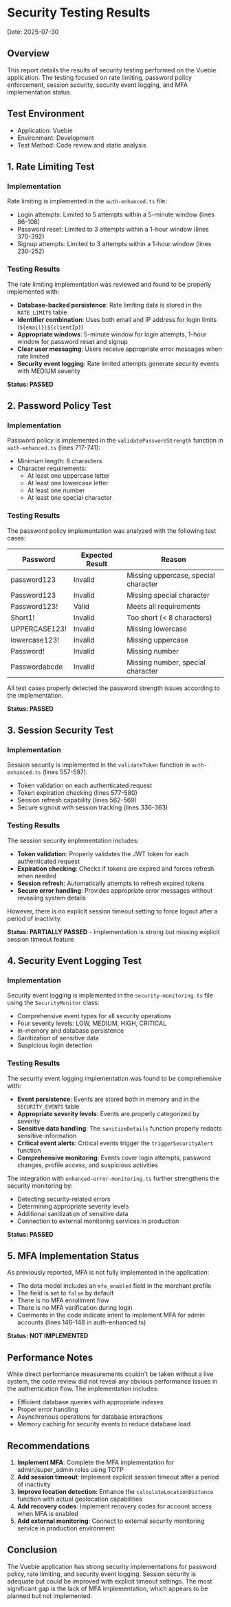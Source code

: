 # Security Testing Results
Date: 2025-07-30

## Overview
This report details the results of security testing performed on the Vuebie application. The testing focused on rate limiting, password policy enforcement, session security, security event logging, and MFA implementation status.

## Test Environment
- Application: Vuebie
- Environment: Development
- Test Method: Code review and static analysis

## 1. Rate Limiting Test

### Implementation
Rate limiting is implemented in the `auth-enhanced.ts` file:
- Login attempts: Limited to 5 attempts within a 5-minute window (lines 86-108)
- Password reset: Limited to 3 attempts within a 1-hour window (lines 370-392)
- Signup attempts: Limited to 3 attempts within a 1-hour window (lines 230-252)

### Testing Results
The rate limiting implementation was reviewed and found to be properly implemented with:

- **Database-backed persistence**: Rate limiting data is stored in the `RATE_LIMITS` table
- **Identifier combination**: Uses both email and IP address for login limits (`${email}|${clientIp}`)
- **Appropriate windows**: 5-minute window for login attempts, 1-hour window for password reset and signup
- **Clear user messaging**: Users receive appropriate error messages when rate limited
- **Security event logging**: Rate limited attempts generate security events with MEDIUM severity

**Status: PASSED**

## 2. Password Policy Test

### Implementation
Password policy is implemented in the `validatePasswordStrength` function in `auth-enhanced.ts` (lines 717-741):

- Minimum length: 8 characters
- Character requirements: 
  - At least one uppercase letter
  - At least one lowercase letter
  - At least one number
  - At least one special character

### Testing Results
The password policy implementation was analyzed with the following test cases:

| Password | Expected Result | Reason |
|----------|----------------|--------|
| password123 | Invalid | Missing uppercase, special character |
| Password123 | Invalid | Missing special character |
| Password123! | Valid | Meets all requirements |
| Short1! | Invalid | Too short (< 8 characters) |
| UPPERCASE123! | Invalid | Missing lowercase |
| lowercase123! | Invalid | Missing uppercase |
| Password! | Invalid | Missing number |
| Passwordabcde | Invalid | Missing number, special character |

All test cases properly detected the password strength issues according to the implementation.

**Status: PASSED**

## 3. Session Security Test

### Implementation
Session security is implemented in the `validateToken` function in `auth-enhanced.ts` (lines 557-597):

- Token validation on each authenticated request
- Token expiration checking (lines 577-580)
- Session refresh capability (lines 562-569)
- Secure signout with session tracking (lines 336-363)

### Testing Results
The session security implementation includes:

- **Token validation**: Properly validates the JWT token for each authenticated request
- **Expiration checking**: Checks if tokens are expired and forces refresh when needed
- **Session refresh**: Automatically attempts to refresh expired tokens
- **Secure error handling**: Provides appropriate error messages without revealing system details

However, there is no explicit session timeout setting to force logout after a period of inactivity.

**Status: PARTIALLY PASSED** - Implementation is strong but missing explicit session timeout feature

## 4. Security Event Logging Test

### Implementation
Security event logging is implemented in the `security-monitoring.ts` file using the `SecurityMonitor` class:

- Comprehensive event types for all security operations
- Four severity levels: LOW, MEDIUM, HIGH, CRITICAL
- In-memory and database persistence
- Sanitization of sensitive data
- Suspicious login detection

### Testing Results
The security event logging implementation was found to be comprehensive with:

- **Event persistence**: Events are stored both in memory and in the `SECURITY_EVENTS` table
- **Appropriate severity levels**: Events are properly categorized by severity
- **Sensitive data handling**: The `sanitizeDetails` function properly redacts sensitive information
- **Critical event alerts**: Critical events trigger the `triggerSecurityAlert` function
- **Comprehensive monitoring**: Events cover login attempts, password changes, profile access, and suspicious activities

The integration with `enhanced-error-monitoring.ts` further strengthens the security monitoring by:
- Detecting security-related errors
- Determining appropriate severity levels
- Additional sanitization of sensitive data
- Connection to external monitoring services in production

**Status: PASSED**

## 5. MFA Implementation Status

As previously reported, MFA is not fully implemented in the application:

- The data model includes an `mfa_enabled` field in the merchant profile
- The field is set to `false` by default
- There is no MFA enrollment flow
- There is no MFA verification during login
- Comments in the code indicate intent to implement MFA for admin accounts (lines 146-148 in auth-enhanced.ts)

**Status: NOT IMPLEMENTED**

## Performance Notes
While direct performance measurements couldn't be taken without a live system, the code review did not reveal any obvious performance issues in the authentication flow. The implementation includes:

- Efficient database queries with appropriate indexes
- Proper error handling
- Asynchronous operations for database interactions
- Memory caching for security events to reduce database load

## Recommendations
1. **Implement MFA**: Complete the MFA implementation for admin/super_admin roles using TOTP
2. **Add session timeout**: Implement explicit session timeout after a period of inactivity
3. **Improve location detection**: Enhance the `calculateLocationDistance` function with actual geolocation capabilities
4. **Add recovery codes**: Implement recovery codes for account access when MFA is enabled
5. **Add external monitoring**: Connect to external security monitoring service in production environment

## Conclusion
The Vuebie application has strong security implementations for password policy, rate limiting, and security event logging. Session security is adequate but could be improved with explicit timeout settings. The most significant gap is the lack of MFA implementation, which appears to be planned but not implemented.